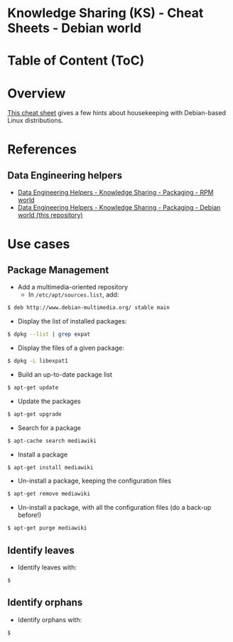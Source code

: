 Knowledge Sharing (KS) - Cheat Sheets - Debian world
====================================================

# Table of Content (ToC)

# Overview
[This cheat sheet](https://github.com/data-engineering-helpers/ks-cheat-sheets/blob/main/packaging/deb-world/README.md)
gives a few hints about housekeeping with Debian-based Linux distributions.

# References

## Data Engineering helpers
* [Data Engineering Helpers - Knowledge Sharing - Packaging - RPM world](https://github.com/data-engineering-helpers/ks-cheat-sheets/blob/main/packaging/rpm-world/README.md)
* [Data Engineering Helpers - Knowledge Sharing - Packaging - Debian world (this repository)](https://github.com/data-engineering-helpers/ks-cheat-sheets/blob/main/packaging/deb-world/README.md)

# Use cases

## Package Management
* Add a multimedia-oriented repository
  * In `/etc/apt/sources.list`, add:
```bash
$ deb http://www.debian-multimedia.org/ stable main
```

* Display the list of installed packages:
```bash
$ dpkg --list | grep expat
```

* Display the files of a given package:
```bash
$ dpkg -L libexpat1
```

* Build an up-to-date package list
```bash
$ apt-get update
```

* Update the packages
```bash
$ apt-get upgrade
```

* Search for a package
```bash
$ apt-cache search mediawiki
```

* Install a package
```bash
$ apt-get install mediawiki
```

* Un-install a package, keeping the configuration files
```bash
$ apt-get remove mediawiki
```

* Un-install a package, with all the configuration files (do a back-up before!)
```bash
$ apt-get purge mediawiki
```

## Identify leaves
* Identify leaves with:
```bash
$ 
```

## Identify orphans
* Identify orphans with:
```bash
$ 
```



